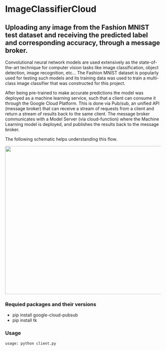 # ImageClassifierCloud
## Uploading any image from the Fashion MNIST test dataset and receiving the predicted label and corresponding accuracy, through a message broker.

Convolutional neural network models are used extensively as the state-of-the-art technique for computer vision tasks like image classification, object detection, image recognition, etc... The Fashion MNIST dataset is popularly used for testing such models and its training data was used to train a multi-class image classifier that was constructed for this project. 

After being pre-trained to make accurate predictions the model was deployed as a machine learning service, such that a client can consume it through the Google Cloud Platform. This is done via Pub/sub, an unified API (message broker) that can receive a stream of requests from a client and return a stream of results back to the same client. The message broker communicates with a Model Server (via cloud-function) where the Machine Learning model is deployed, and publishes the results back to the message broker. 

The following schematic helps understanding this flow.

<p align="center">
  <img width="600" height="480" src="https://user-images.githubusercontent.com/58306521/152159267-f94d220d-ee30-4279-9943-f6b44f8d2167.png">
</p>

### Requied packages and their versions
* pip install google-cloud-pubsub
* pip install tk

### Usage

```
usage: python client.py
